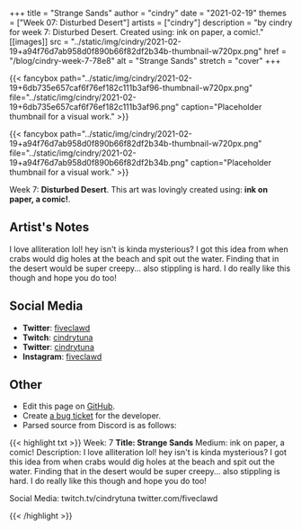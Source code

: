 +++
title =       "Strange Sands"
author =      "cindry"
date =        "2021-02-19"
themes =      ["Week 07: Disturbed Desert"]
artists =     ["cindry"]
description = "by cindry for week 7: Disturbed Desert. Created using: ink on paper,  a comic!."
[[images]]
              src = "../static/img/cindry/2021-02-19+a94f76d7ab958d0f890b66f82df2b34b-thumbnail-w720px.png"
              href = "/blog/cindry-week-7-78e8"
              alt = "Strange Sands"
              stretch = "cover"
+++


{{< fancybox path="../static/img/cindry/2021-02-19+6db735e657caf6f76ef182c111b3af96-thumbnail-w720px.png" file="../static/img/cindry/2021-02-19+6db735e657caf6f76ef182c111b3af96.png" caption="Placeholder thumbnail for a visual work." >}}

{{< fancybox path="../static/img/cindry/2021-02-19+a94f76d7ab958d0f890b66f82df2b34b-thumbnail-w720px.png" file="../static/img/cindry/2021-02-19+a94f76d7ab958d0f890b66f82df2b34b.png" caption="Placeholder thumbnail for a visual work." >}}


Week 7: **Disturbed Desert**. This art was lovingly created using: **ink on paper,  a comic!**.

## Artist's Notes

I love alliteration lol!
hey isn't is kinda mysterious? I got this idea from when crabs would dig holes at the beach and spit out the water. Finding that in the desert would be super creepy... also stippling is hard. I do really like this though and hope you do too!

## Social Media

- **Twitter**: <a href='https://twitter.com/fiveclawd' target='_blank'>fiveclawd</a>
- **Twitch**: <a href='https://twitch.tv/cindrytuna' target='_blank'>cindrytuna</a>
- **Twitter**: <a href='https://twitter.com/cindrytuna' target='_blank'>cindrytuna</a>
- **Instagram**: <a href='https://instagram.com/fiveclawd' target='_blank'>fiveclawd</a>

## Other

- Edit this page on [GitHub](https://github.com/teaminkling/web-refresh/edit/main/content/blog/cindry-week-7-78e8.md).
- Create [a bug ticket](https://github.com/teaminkling/web-refresh/issues/new?assignees=&labels=bug&template=problem-report.md&title=) for the developer.
- Parsed source from Discord is as follows:

{{< highlight txt >}}
Week: 7
**Title:  Strange Sands**
Medium: ink on paper,  a comic!
Description: I love alliteration lol!
hey isn't is kinda mysterious? I got this idea from when crabs would dig holes at the beach and spit out the water. Finding that in the desert would be super creepy... also stippling is hard. I do really like this though and hope you do too!

Social Media: twitch.tv/cindrytuna twitter.com/fiveclawd




{{< /highlight >}}